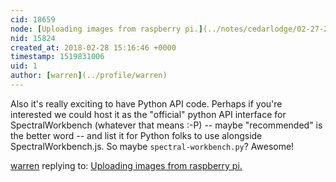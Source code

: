 ```yaml
---
cid: 18659
node: [Uploading images from raspberry pi.](../notes/cedarlodge/02-27-2018/uploading-images-from-raspberry-pi)
nid: 15824
created_at: 2018-02-28 15:16:46 +0000
timestamp: 1519831006
uid: 1
author: [warren](../profile/warren)
---
```


Also it's really exciting to have Python API code. Perhaps if you're interested we could host it as the "official" python API interface for SpectralWorkbench (whatever that means :-P) -- maybe "recommended" is the better word -- and list it for Python folks to use alongside SpectralWorkbench.js. So maybe `spectral-workbench.py`? Awesome!

[warren](../profile/warren) replying to: [Uploading images from raspberry pi.](../notes/cedarlodge/02-27-2018/uploading-images-from-raspberry-pi)

